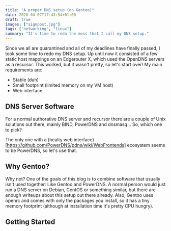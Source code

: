 ```yaml
---
title: "A proper DNS setup (on Gentoo)"
date: 2020-04-07T17:43:54+01:00
draft: true
images: ["signpost.jpg"]
tags: ["networking", "linux"]
summary: "It's time to redo the mess that I call my DNS setup."
---
```


Since we all are quarantined and all of my deadlines have finally passed, I took some time to redo my DNS setup. Up until now it consisted of a few static host mappings on an Edgerouter X, which used the OpenDNS servers as a recursor. This worked, but it wasn't pretty, so let's start over! My main requirements are:
* Stable (duh)
* Small footprint (limited memory on my VM host)
* Web interface

## DNS Server Software

For a normal authorative DNS server and recursor there are a couple of Unix solutions out there, mainly BIND, PowerDNS and dnsmasq... So, which one to pick?

The only one with a (healty web interface)[https://github.com/PowerDNS/pdns/wiki/WebFrontends] ecosystem seems to be PowerDNS, so let's use that.

## Why Gentoo?

Why not? One of the goals of this blog is to combine software that usually isn't used together: Like Gentoo and PowerDNS. A normal person would just run a DNS server on Debian, CentOS or something similar, but there are enough writeups about this setup out there already. Also, Gentoo uses openrc and comes with only the packages you install, so it has a tiny memory footprint (although at installation time it's pretty CPU hungry).

## Getting Started